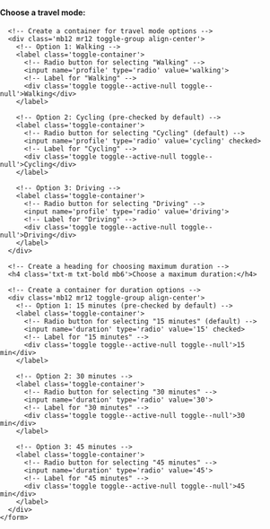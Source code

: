 <!DOCTYPE html>
<html lang='en'>

<head>
  <meta charset='utf-8' />
  <title>Isochrone Map around NEIU</title>
  <meta name='viewport' content='width=device-width, initial-scale=1' />
  <!-- Import Mapbox GL JS  -->
  <script src='https://api.tiles.mapbox.com/mapbox-gl-js/v2.14.1/mapbox-gl.js'></script>
  <link href='https://api.tiles.mapbox.com/mapbox-gl-js/v2.14.1/mapbox-gl.css' rel='stylesheet' />
  <!-- Import Assembly -->
  <link href='https://api.mapbox.com/mapbox-assembly/v1.3.0/assembly.min.css' rel='stylesheet'>
  <script src='https://api.mapbox.com/mapbox-assembly/v1.3.0/assembly.js'></script>
  <style>
    body {
      margin: 0;
      padding: 0;
    }

    #map {
      position: absolute;
      top: 0;
      bottom: 0;
      width: 100%;
    }
  </style>
</head>

<body>
  <!-- Create a container for the map -->
  <div id='map'></div>

  <div class='absolute fl my24 mx24 py24 px24 bg-gray-faint round'>
    <form id='params'>
      <!-- Create a heading for choosing the travel mode -->
      <h4 class='txt-m txt-bold mb6'>Choose a travel mode:</h4>

      <!-- Create a container for travel mode options -->
      <div class='mb12 mr12 toggle-group align-center'>
        <!-- Option 1: Walking -->
        <label class='toggle-container'>
          <!-- Radio button for selecting "Walking" -->
          <input name='profile' type='radio' value='walking'>
          <!-- Label for "Walking" -->
          <div class='toggle toggle--active-null toggle--null'>Walking</div>
        </label>

        <!-- Option 2: Cycling (pre-checked by default) -->
        <label class='toggle-container'>
          <!-- Radio button for selecting "Cycling" (default) -->
          <input name='profile' type='radio' value='cycling' checked>
          <!-- Label for "Cycling" -->
          <div class='toggle toggle--active-null toggle--null'>Cycling</div>
        </label>

        <!-- Option 3: Driving -->
        <label class='toggle-container'>
          <!-- Radio button for selecting "Driving" -->
          <input name='profile' type='radio' value='driving'>
          <!-- Label for "Driving" -->
          <div class='toggle toggle--active-null toggle--null'>Driving</div>
        </label>
      </div>

      <!-- Create a heading for choosing maximum duration -->
      <h4 class='txt-m txt-bold mb6'>Choose a maximum duration:</h4>

      <!-- Create a container for duration options -->
      <div class='mb12 mr12 toggle-group align-center'>
        <!-- Option 1: 15 minutes (pre-checked by default) -->
        <label class='toggle-container'>
          <!-- Radio button for selecting "15 minutes" (default) -->
          <input name='duration' type='radio' value='15' checked>
          <!-- Label for "15 minutes" -->
          <div class='toggle toggle--active-null toggle--null'>15 min</div>
        </label>

        <!-- Option 2: 30 minutes -->
        <label class='toggle-container'>
          <!-- Radio button for selecting "30 minutes" -->
          <input name='duration' type='radio' value='30'>
          <!-- Label for "30 minutes" -->
          <div class='toggle toggle--active-null toggle--null'>30 min</div>
        </label>

        <!-- Option 3: 45 minutes -->
        <label class='toggle-container'>
          <!-- Radio button for selecting "45 minutes" -->
          <input name='duration' type='radio' value='45'>
          <!-- Label for "45 minutes" -->
          <div class='toggle toggle--active-null toggle--null'>45 min</div>
        </label>
      </div>
    </form>
  </div>

  <script>
    // Add your Mapbox access token
    mapboxgl.accessToken = "pk.eyJ1IjoiYXFhemkiLCJhIjoiY2xvaHc4dWkzMGZqajJrcHF5MDlxY2FnNCJ9.w2rhdjTBwODsGV8thEVZmw";
    const map = new mapboxgl.Map({
      container: 'map', // Specify the container ID
      style: 'mapbox://styles/mapbox/streets-v12', // Specify which map style to use
      center: [-87.721072, 41.980576], // NEIU main campus coordinates
      zoom: 14, // Adjust the zoom level as needed
    });

    // Define constants to be used in the getIso() function
    const urlBase = 'https://api.mapbox.com/isochrone/v1/mapbox/'; // The base URL of the Isochrone API
    const lon = -87.721072; // The longitude of the NEIU main campus
    const lat = 41.980576; // The latitude of the NEIU main campus
    let profile = 'cycling'; // Set the default routing profile (e.g., cycling)
    let minutes = 15; // Set the default duration in minutes

    // Create a function for setting up the Isochrone API query and making a fetch call
    async function getIso() {
      // Construct the query URL
      const query = await fetch(
        `${urlBase}${profile}/${lon},${lat}?contours_minutes=${minutes}&polygons=true&access_token=${mapboxgl.accessToken}`,
        { method: 'GET' }
      );

      // Retrieve and parse the response data
      const data = await query.json();

      // Log the data to the console for inspection
      map.getSource('iso').setData(data);
    }

    // Call the getIso function (This is for testing purposes and can be removed later)
    getIso();

    map.on('load', () => {
      // When the map loads, add the source and layer
      map.addSource('iso', {
        type: 'geojson',
        data: {
          type: 'FeatureCollection',
          features: [] // Initially, the features array is empty
        }
      });

      map.addLayer(
        {
          id: 'isoLayer',
          type: 'fill',
          source: 'iso', // Use the 'iso' source for this layer
          layout: {},
          paint: {
            'fill-color': 'darkgreen', // The fill color for the layer
            'fill-opacity': 0.3
          }
        },
        'poi-label'
      );

      // Create a marker with the correct lngLat object
      const marker = new mapboxgl.Marker({
        color: '#314ccd'
      }).setLngLat([lon, lat]).addTo(map);

      // Make the API call
      getIso();
    });

    // Target the "params" form in the HTML portion of your code
    const params = document.getElementById('params');

    // When a user changes the value of profile or duration by clicking a button, change the parameter's value and make the API query again
    params.addEventListener('change', (event) => {
      if (event.target.name === 'profile') {
        profile = event.target.value;
      } else if (event.target.name === 'duration') {
        minutes = event.target.value;
      }
      getIso();
    });
  </script>
</body>

</html>
